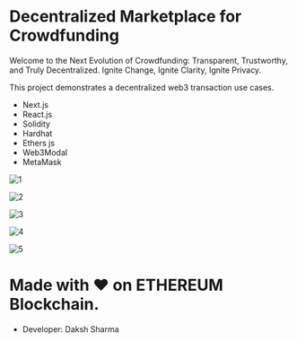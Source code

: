 # Decentralized Marketplace for Crowdfunding 


Welcome to the Next Evolution of Crowdfunding: Transparent, Trustworthy, and Truly Decentralized. Ignite Change, Ignite Clarity, Ignite Privacy.

This project demonstrates a decentralized web3 transaction use cases.

- Next.js
- React.js
- Solidity
- Hardhat
- Ethers js
- Web3Modal
- MetaMask

![1](https://github.com/frypan05/tracking/assets/95771231/767561fa-1e1d-462f-866f-55613abd96b1)

![2](https://github.com/frypan05/tracking/assets/95771231/4f29c298-876f-4b0d-b702-c2abc49309cf)

![3](https://github.com/frypan05/tracking/assets/95771231/5b9849a9-2bf3-46cb-9c9f-a8e458ef2e42)

![4](https://github.com/frypan05/tracking/assets/95771231/21098e96-c86c-426f-bd54-ae04bbbeca12)

![5](https://github.com/frypan05/tracking/assets/95771231/cd9804e5-fbac-4d9a-8444-35d8b9f43bfb)


# Made with ❤️ on ETHEREUM Blockchain.
- Developer: Daksh Sharma
